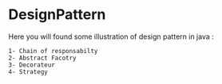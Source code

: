 # DesignPattern



Here you will found some illustration of design pattern in java  :

    1- Chain of responsabilty
    2- Abstract Facotry
    3- Decorateur
    4- Strategy
